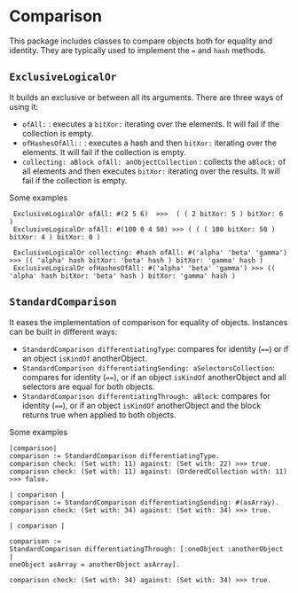 # Comparison

This package includes classes to compare objects both for equality and identity. They are typically used to implement the `=` and `hash` methods.

## `ExclusiveLogicalOr` 
It builds an exclusive or between all its arguments. There are three ways of using it: 
- `ofAll:` : executes a `bitXor:` iterating over the elements. It will fail if the collection is empty.
- `ofHashesOfAll::` : executes a hash and then `bitXor:` iterating over the elements. It will fail if the collection is empty.
- `collecting: aBlock ofAll: anObjectCollection` : collects the `aBlock:` of all elements and then executes `bitXor:` iterating over the results. It will fail if the collection is empty.

Some examples

```smalltalk
 ExclusiveLogicalOr ofAll: #(2 5 6)  >>>  ( ( 2 bitXor: 5 ) bitXor: 6 )
 ExclusiveLogicalOr ofAll: #(100 0 4 50) >>> ( ( ( 100 bitXor: 50 ) bitXor: 4 ) bitXor: 0 )
 
 ExclusiveLogicalOr collecting: #hash ofAll: #('alpha' 'beta' 'gamma') >>> (( 'alpha' hash bitXor: 'beta' hash ) bitXor: 'gamma' hash )
 ExclusiveLogicalOr ofHashesOfAll: #('alpha' 'beta' 'gamma') >>> (( 'alpha' hash bitXor: 'beta' hash ) bitXor: 'gamma' hash ) 
```

## `StandardComparison`
It eases the implementation of comparison for equality of objects. Instances can be built in different ways:

- `StandardComparison differentiatingType`: compares for identity (`==`) or if an object `isKindOf` anotherObject. 
- `StandardComparison differentiatingSending: aSelectorsCollection`: compares for identity (`==`), or if an object `isKindOf` anotherObject and all selectors are equal for both objects.
- `StandardComparison differentiatingThrough: aBlock`: compares for identity (`==`), or if an object `isKindOf` anotherObject and the block returns true when applied to both objects.

Some examples

```smalltalk
|comparison|
comparison := StandardComparison differentiatingType.
comparison check: (Set with: 11) against: (Set with: 22) >>> true.
comparison check: (Set with: 11) against: (OrderedCollection with: 11) >>> false.
```

```
| comparison |
comparison := StandardComparison differentiatingSending: #(asArray).
comparison check: (Set with: 34) against: (Set with: 34) >>> true.

```

```
| comparison |

comparison :=
StandardComparison differentiatingThrough: [:oneObject :anotherObject |
oneObject asArray = anotherObject asArray].

comparison check: (Set with: 34) against: (Set with: 34) >>> true.
```
